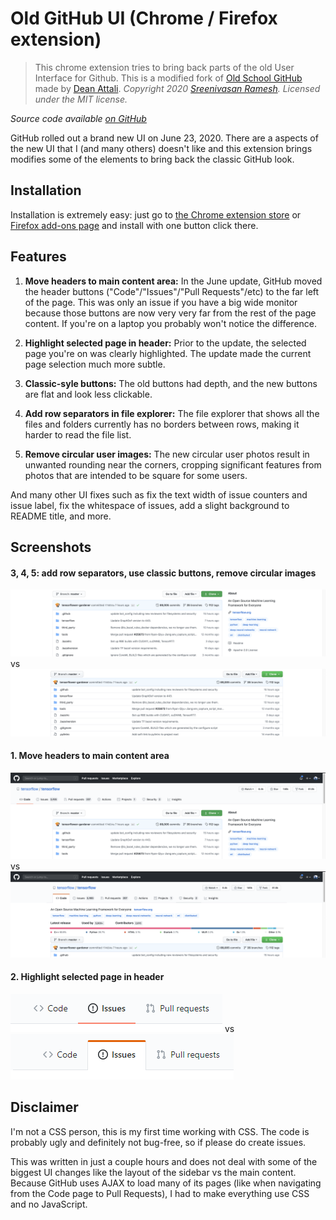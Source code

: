 # Old GitHub UI (Chrome / Firefox extension)

> This chrome extension tries to bring back parts of the old User Interface for Github.
> This is a modified fork of [Old School GitHub](https://github.com/daattali/oldschool-github-extension) made by [Dean Attali](https://deanattali.com).
> *Copyright 2020 [Sreenivasan Ramesh](https://sramesh.me). Licensed under the MIT license.*

_Source code available [on GitHub](https://github.com/sreenivasanramesh/old-github-ui)_     

GitHub rolled out a brand new UI on June 23, 2020. There are a aspects of the new UI that I (and many others) doesn't like and this extension brings modifies some of the elements to bring back the classic GitHub look.


## Installation

Installation is extremely easy: just go to [the Chrome extension store](https://sramesh.me) or [Firefox add-ons page](https://sramesh.me) and install with one button click there.

## Features

1. **Move headers to main content area:** In the June update, GitHub moved the header buttons ("Code"/"Issues"/"Pull Requests"/etc) to the far left of the page. This was only an issue if you have a big wide monitor because those buttons are now very very far from the rest of the page content. If you're on a laptop you probably won't notice the difference.

2. **Highlight selected page in header:** Prior to the update, the selected page you're on was clearly highlighted. The update made the current page selection much more subtle.

3. **Classic-syle buttons:** The old buttons had depth, and the new buttons are flat and look less clickable. 

4. **Add row separators in file explorer:** The file explorer that shows all the files and folders currently has no borders between rows, making it harder to read the file list.

5. **Remove circular user images:** The new circular user photos result in unwanted rounding near the corners, cropping significant features from photos that are intended to be square for some users.

And many other UI fixes such as fix the text width of issue counters and issue label, fix the whitespace of issues, add a slight background to README title, and more.

## Screenshots

#### 3, 4, 5: add row separators, use classic buttons, remove circular images

![Before](/img/doc/screenshot-main-before.png?raw=true)
vs
![After](/img/doc/screenshot-main-after.png)

#### 1. Move headers to main content area

![Headers Before](/img/doc/screenshot-headers-before.png)
vs
![Headers After](/img/doc/screenshot-headers-after.png)

#### 2. Highlight selected page in header

![Selectors Before](/img/doc/screenshot-selected-before.png)
vs
![Selectors After](/img/doc/screenshot-selected-after.png)

## Disclaimer

I'm not a CSS person, this is my first time working with CSS. The code is probably ugly and definitely not bug-free, so if please do create issues.

This was written in just a couple hours and does not deal with some of the biggest UI changes like the layout of the sidebar vs the main content. Because GitHub uses AJAX to load many of its pages (like when navigating from the Code page to Pull Requests), I had to make everything use CSS and no JavaScript.


